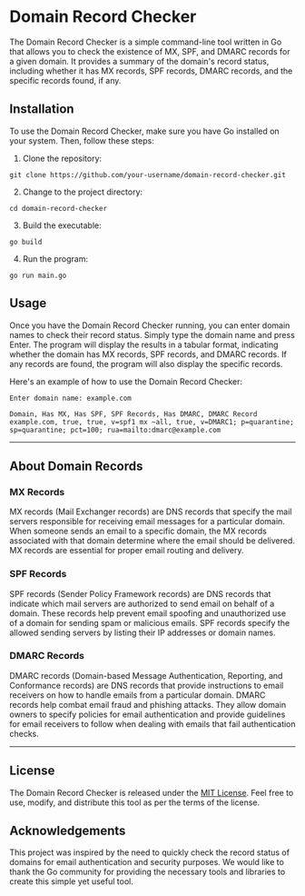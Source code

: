 # Domain Record Checker

The Domain Record Checker is a simple command-line tool written in Go that allows you to check the existence of MX, SPF, and DMARC records for a given domain. It provides a summary of the domain's record status, including whether it has MX records, SPF records, DMARC records, and the specific records found, if any.

## Installation

To use the Domain Record Checker, make sure you have Go installed on your system. Then, follow these steps:

1. Clone the repository:

```shell
git clone https://github.com/your-username/domain-record-checker.git
```

2. Change to the project directory:

```shell
cd domain-record-checker
```

3. Build the executable:

```shell
go build
```

4. Run the program:

```shell
go run main.go
```

## Usage

Once you have the Domain Record Checker running, you can enter domain names to check their record status. Simply type the domain name and press Enter. The program will display the results in a tabular format, indicating whether the domain has MX records, SPF records, and DMARC records. If any records are found, the program will also display the specific records.

Here's an example of how to use the Domain Record Checker:

```shell
Enter domain name: example.com
```

```shell
Domain, Has MX, Has SPF, SPF Records, Has DMARC, DMARC Record
example.com, true, true, v=spf1 mx ~all, true, v=DMARC1; p=quarantine; sp=quarantine; pct=100; rua=mailto:dmarc@example.com
```

---

## About Domain Records

### MX Records

MX records (Mail Exchanger records) are DNS records that specify the mail servers responsible for receiving email messages for a particular domain. When someone sends an email to a specific domain, the MX records associated with that domain determine where the email should be delivered. MX records are essential for proper email routing and delivery.

### SPF Records

SPF records (Sender Policy Framework records) are DNS records that indicate which mail servers are authorized to send email on behalf of a domain. These records help prevent email spoofing and unauthorized use of a domain for sending spam or malicious emails. SPF records specify the allowed sending servers by listing their IP addresses or domain names.

### DMARC Records

DMARC records (Domain-based Message Authentication, Reporting, and Conformance records) are DNS records that provide instructions to email receivers on how to handle emails from a particular domain. DMARC records help combat email fraud and phishing attacks. They allow domain owners to specify policies for email authentication and provide guidelines for email receivers to follow when dealing with emails that fail authentication checks.

---

## License

The Domain Record Checker is released under the [MIT License](LICENSE). Feel free to use, modify, and distribute this tool as per the terms of the license.

## Acknowledgements

This project was inspired by the need to quickly check the record status of domains for email authentication and security purposes. We would like to thank the Go community for providing the necessary tools and libraries to create this simple yet useful tool.
